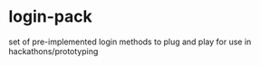 # login-pack
set of pre-implemented login methods to plug and play for use in hackathons/prototyping
